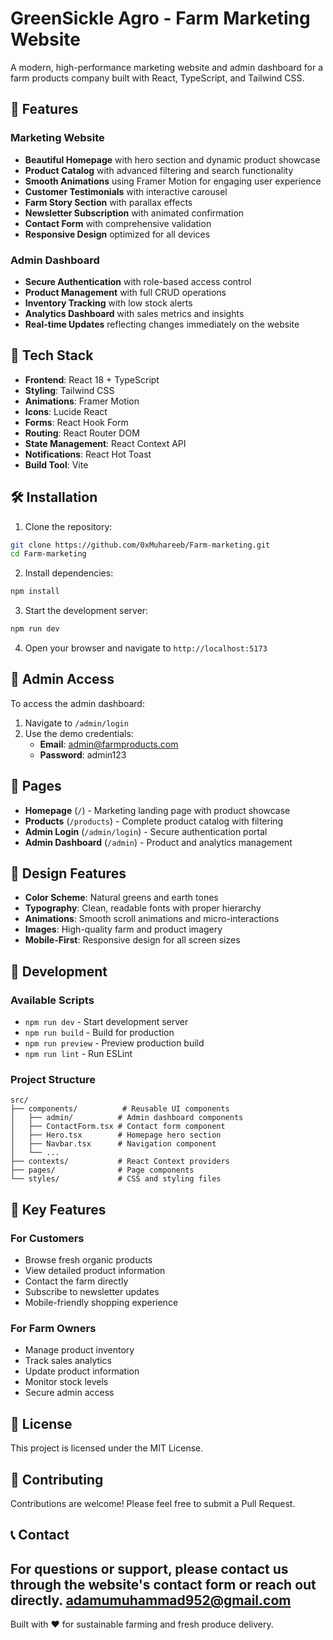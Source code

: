# GreenSickle Agro - Farm Marketing Website

A modern, high-performance marketing website and admin dashboard for a farm products company built with React, TypeScript, and Tailwind CSS.

## 🌱 Features

### Marketing Website

- **Beautiful Homepage** with hero section and dynamic product showcase
- **Product Catalog** with advanced filtering and search functionality
- **Smooth Animations** using Framer Motion for engaging user experience
- **Customer Testimonials** with interactive carousel
- **Farm Story Section** with parallax effects
- **Newsletter Subscription** with animated confirmation
- **Contact Form** with comprehensive validation
- **Responsive Design** optimized for all devices

### Admin Dashboard

- **Secure Authentication** with role-based access control
- **Product Management** with full CRUD operations
- **Inventory Tracking** with low stock alerts
- **Analytics Dashboard** with sales metrics and insights
- **Real-time Updates** reflecting changes immediately on the website

## 🚀 Tech Stack

- **Frontend**: React 18 + TypeScript
- **Styling**: Tailwind CSS
- **Animations**: Framer Motion
- **Icons**: Lucide React
- **Forms**: React Hook Form
- **Routing**: React Router DOM
- **State Management**: React Context API
- **Notifications**: React Hot Toast
- **Build Tool**: Vite

## 🛠️ Installation

1. Clone the repository:

```bash
git clone https://github.com/0xMuhareeb/Farm-marketing.git
cd Farm-marketing
```

2. Install dependencies:

```bash
npm install
```

3. Start the development server:

```bash
npm run dev
```

4. Open your browser and navigate to `http://localhost:5173`

## 🔐 Admin Access

To access the admin dashboard:

1. Navigate to `/admin/login`
2. Use the demo credentials:
   - **Email**: admin@farmproducts.com
   - **Password**: admin123

## 📱 Pages

- **Homepage** (`/`) - Marketing landing page with product showcase
- **Products** (`/products`) - Complete product catalog with filtering
- **Admin Login** (`/admin/login`) - Secure authentication portal
- **Admin Dashboard** (`/admin`) - Product and analytics management

## 🎨 Design Features

- **Color Scheme**: Natural greens and earth tones
- **Typography**: Clean, readable fonts with proper hierarchy
- **Animations**: Smooth scroll animations and micro-interactions
- **Images**: High-quality farm and product imagery
- **Mobile-First**: Responsive design for all screen sizes

## 🔧 Development

### Available Scripts

- `npm run dev` - Start development server
- `npm run build` - Build for production
- `npm run preview` - Preview production build
- `npm run lint` - Run ESLint

### Project Structure

```
src/
├── components/          # Reusable UI components
│   ├── admin/          # Admin dashboard components
│   ├── ContactForm.tsx # Contact form component
│   ├── Hero.tsx        # Homepage hero section
│   ├── Navbar.tsx      # Navigation component
│   └── ...
├── contexts/           # React Context providers
├── pages/              # Page components
└── styles/             # CSS and styling files
```

## 🌟 Key Features

### For Customers

- Browse fresh organic products
- View detailed product information
- Contact the farm directly
- Subscribe to newsletter updates
- Mobile-friendly shopping experience

### For Farm Owners

- Manage product inventory
- Track sales analytics
- Update product information
- Monitor stock levels
- Secure admin access

## 📄 License

This project is licensed under the MIT License.

## 🤝 Contributing

Contributions are welcome! Please feel free to submit a Pull Request.

## 📞 Contact

For questions or support, please contact us through the website's contact form or reach out directly.
adamumuhammad952@gmail.com
---

Built with ❤️ for sustainable farming and fresh produce delivery.
